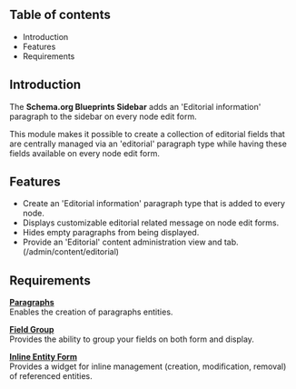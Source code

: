 Table of contents
-----------------

* Introduction
* Features
* Requirements


Introduction
------------

The **Schema.org Blueprints Sidebar** adds an 'Editorial information' paragraph
to the sidebar on every node edit form.

This module makes it possible to create a collection of editorial fields that
are centrally managed via an 'editorial' paragraph type while having these
fields available on every node edit form.


Features
--------

- Create an 'Editorial information' paragraph type that is added to every node.
- Displays customizable editorial related message on node edit forms.
- Hides empty paragraphs from being displayed.
- Provide an 'Editorial' content administration view and tab.   
  (/admin/content/editorial)

Requirements
------------

**[Paragraphs](https://www.drupal.org/project/paragraphs)**  
Enables the creation of paragraphs entities.

**[Field Group](https://www.drupal.org/project/field_group)**  
Provides the ability to group your fields on both form and display.

**[Inline Entity Form](https://www.drupal.org/project/inline_entity_form)**  
Provides a widget for inline management (creation, modification, removal) of referenced entities.
